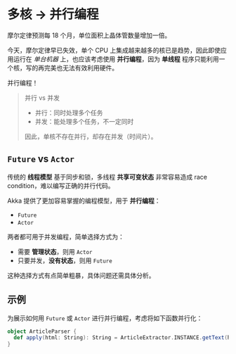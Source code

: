 # 多核 -> 并行编程

摩尔定律预测每 18 个月，单位面积上晶体管数量增加一倍。

今天，摩尔定律早已失效，单个 CPU 上集成越来越多的核已是趋势，因此即使应用运行在 *单台机器* 上，也应该考虑使用 **并行编程**，因为 **单线程** 程序只能利用一个核，写的再完美也无法有效利用硬件。

并行编程！

>并行 vs 并发
>
>* 并行：同时处理多个任务
>* 并发：能处理多个任务，不一定同时
>
>因此，单核不存在并行，却存在并发（时间片）。

## `Future` vs `Actor`

传统的 **线程模型** 基于同步和锁，多线程 **共享可变状态** 非常容易造成 race condition，难以编写正确的并行代码。

Akka 提供了更加容易掌握的编程模型，用于 **并行编程**：

* `Future`
* `Actor`

两者都可用于并发编程，简单选择方式为：

* 需要 **管理状态**，则用 `Actor`
* 只要并发，**没有状态**，则用 `Future`

这种选择方式有点简单粗暴，具体问题还需具体分析。

## 示例

为展示如何用 `Future` 或 `Actor` 进行并行编程，考虑将如下函数并行化：

```Scala
object ArticleParser {
  def apply(html: String): String = ArticleExtractor.INSTANCE.getText(html)
}
```